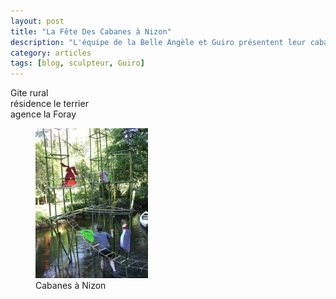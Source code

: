 ```yaml
---
layout: post
title: "La Fête Des Cabanes à Nizon"
description: "L'équipe de la Belle Angèle et Guiro présentent leur cabane à Nizon"
category: articles
tags: [blog, sculpteur, Guiro]
---
```

Gite rural  
résidence le terrier  
agence la Foray  
<figure>
	<img src="/images/cabanes.jpg">
	<figcaption>Cabanes à Nizon</figcaption>
</figure>
